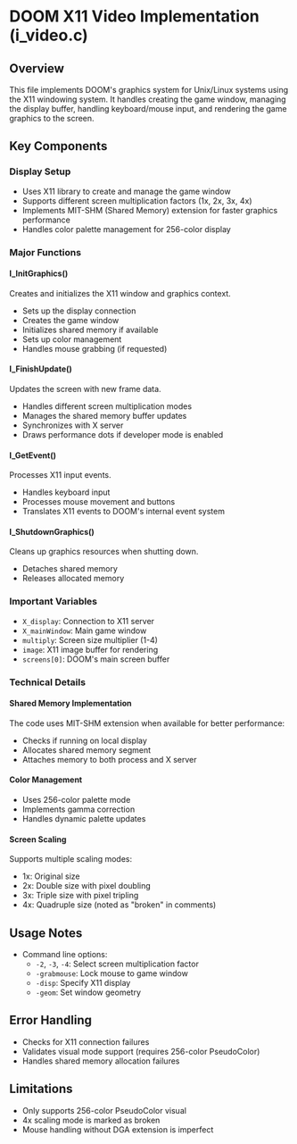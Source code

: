 # DOOM X11 Video Implementation (i_video.c)

## Overview
This file implements DOOM's graphics system for Unix/Linux systems using the X11 windowing system. It handles creating the game window, managing the display buffer, handling keyboard/mouse input, and rendering the game graphics to the screen.

## Key Components

### Display Setup
- Uses X11 library to create and manage the game window
- Supports different screen multiplication factors (1x, 2x, 3x, 4x)
- Implements MIT-SHM (Shared Memory) extension for faster graphics performance
- Handles color palette management for 256-color display

### Major Functions

#### I_InitGraphics()
Creates and initializes the X11 window and graphics context.
- Sets up the display connection
- Creates the game window
- Initializes shared memory if available
- Sets up color management
- Handles mouse grabbing (if requested)

#### I_FinishUpdate()
Updates the screen with new frame data.
- Handles different screen multiplication modes
- Manages the shared memory buffer updates
- Synchronizes with X server
- Draws performance dots if developer mode is enabled

#### I_GetEvent()
Processes X11 input events.
- Handles keyboard input
- Processes mouse movement and buttons
- Translates X11 events to DOOM's internal event system

#### I_ShutdownGraphics()
Cleans up graphics resources when shutting down.
- Detaches shared memory
- Releases allocated memory

### Important Variables
- `X_display`: Connection to X11 server
- `X_mainWindow`: Main game window
- `multiply`: Screen size multiplier (1-4)
- `image`: X11 image buffer for rendering
- `screens[0]`: DOOM's main screen buffer

### Technical Details

#### Shared Memory Implementation
The code uses MIT-SHM extension when available for better performance:
- Checks if running on local display
- Allocates shared memory segment
- Attaches memory to both process and X server

#### Color Management
- Uses 256-color palette mode
- Implements gamma correction
- Handles dynamic palette updates

#### Screen Scaling
Supports multiple scaling modes:
- 1x: Original size
- 2x: Double size with pixel doubling
- 3x: Triple size with pixel tripling
- 4x: Quadruple size (noted as "broken" in comments)

## Usage Notes
- Command line options:
  - `-2`, `-3`, `-4`: Select screen multiplication factor
  - `-grabmouse`: Lock mouse to game window
  - `-disp`: Specify X11 display
  - `-geom`: Set window geometry

## Error Handling
- Checks for X11 connection failures
- Validates visual mode support (requires 256-color PseudoColor)
- Handles shared memory allocation failures

## Limitations
- Only supports 256-color PseudoColor visual
- 4x scaling mode is marked as broken
- Mouse handling without DGA extension is imperfect
